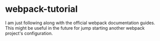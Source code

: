 # webpack-tutorial
I am just following along with the official webpack documentation guides. This might be useful in the future for jump starting another webpack project's configuration.
